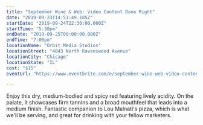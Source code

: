 ```yaml
---
title: "September Wine & Web: Video Content Done Right"
date: "2019-09-23T14:51:49.185Z"
startDate: "2019-09-24T22:30:00.000Z"
startTime: "5:30pm"
endDate: "2019-09-25T00:00:00.000Z"
endTime: "7:00pm"
locationName: "Orbit Media Studios"
locationStreet: "4043 North Ravenswood Avenue"
locationCity: "Chicago"
locationState: "IL"
cost: "$15"
eventUrl: "https://www.eventbrite.com/e/september-wine-web-video-content-done-right-tickets-72425852675"

---
```


Enjoy this dry, medium-bodied and spicy red featuring lively acidity. On the palate, it showcases firm tannins and a broad mouthfeel that leads into a medium finish. Fantastic companion to Lou Malnati's pizza, which is what we'll be serving, and great for drinking with your fellow marketers. 

